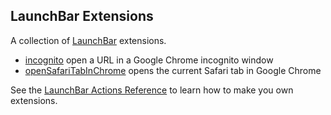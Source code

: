 ## LaunchBar Extensions
A collection of [LaunchBar](https://www.obdev.at/products/launchbar/index.html) extensions.

* [incognito](incognito/README.md) open a URL in a Google Chrome incognito window
* [openSafariTabInChrome](openSafariTabInChrome/README.md) opens the current Safari tab in Google Chrome

See the [LaunchBar Actions Reference](https://www.obdev.at/resources/launchbar/developer-documentation/index.html) to learn how to make you own extensions.
